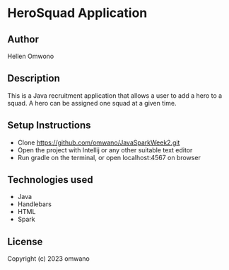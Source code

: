 # HeroSquad Application
## Author
Hellen Omwono
## Description
This is a Java recruitment application that allows a user to add a hero to a squad. A hero can be assigned one squad at a given time.
## Setup Instructions
- Clone https://github.com/omwano/JavaSparkWeek2.git
- Open the project with Intellij or any other suitable text editor
- Run gradle on the terminal, or open localhost:4567 on browser

## Technologies used
- Java
- Handlebars
- HTML
- Spark

## License

Copyright (c) 2023 omwano
